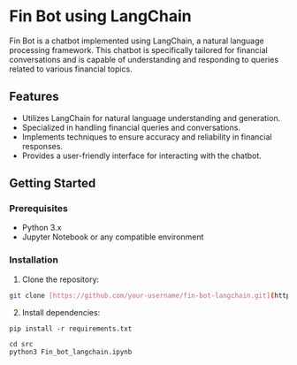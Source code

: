 # Fin Bot using LangChain

Fin Bot is a chatbot implemented using LangChain, a natural language processing framework. This chatbot is specifically tailored for financial conversations and is capable of understanding and responding to queries related to various financial topics.

## Features

- Utilizes LangChain for natural language understanding and generation.
- Specialized in handling financial queries and conversations.
- Implements techniques to ensure accuracy and reliability in financial responses.
- Provides a user-friendly interface for interacting with the chatbot.

## Getting Started

### Prerequisites

- Python 3.x
- Jupyter Notebook or any compatible environment

### Installation

1. Clone the repository:

```bash
git clone [https://github.com/your-username/fin-bot-langchain.git](https://github.com/S18-Niloy/ChatBot_langchain_CoVe.git)
```
2. Install dependencies:
```
pip install -r requirements.txt
```
```
cd src
python3 Fin_bot_langchain.ipynb
```
